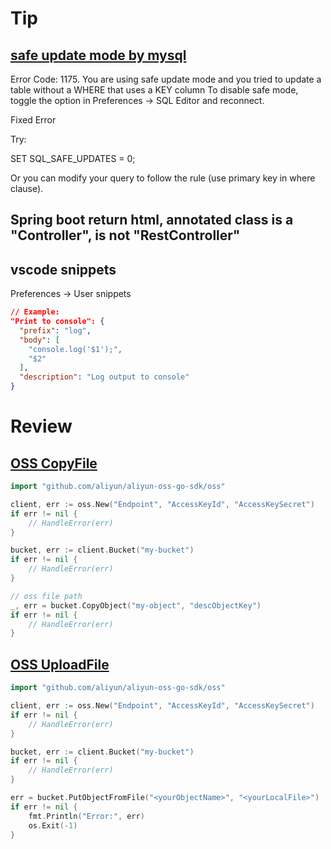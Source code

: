 # Tip

## [safe update mode by mysql](https://stackoverflow.com/questions/11448068/mysql-error-code-1175-during-update-in-mysql-workbench)

Error Code: 1175. You are using safe update mode and you tried to update a table without a WHERE that uses a KEY column To disable safe mode, toggle the option in Preferences -> SQL Editor and reconnect.

Fixed Error

Try:

SET SQL_SAFE_UPDATES = 0;

Or you can modify your query to follow the rule (use primary key in where clause).

## Spring boot return html, annotated class is a "Controller", is not "RestController"

## vscode snippets

Preferences -> User snippets
```Json
// Example:
"Print to console": {
  "prefix": "log",
  "body": [
    "console.log('$1');",
    "$2"
  ],
  "description": "Log output to console"
}
```

# Review

## [OSS CopyFile](https://help.aliyun.com/document_detail/32149.html?spm=a2c4g.11186623.6.765.wZWvY4#拷贝文件)

```Go
import "github.com/aliyun/aliyun-oss-go-sdk/oss"

client, err := oss.New("Endpoint", "AccessKeyId", "AccessKeySecret")
if err != nil {
    // HandleError(err)
}

bucket, err := client.Bucket("my-bucket")
if err != nil {
    // HandleError(err)
}

// oss file path
_, err = bucket.CopyObject("my-object", "descObjectKey")
if err != nil {
    // HandleError(err)
}
```

## [OSS UploadFile](https://help.aliyun.com/document_detail/32147.html?spm=a2c4g.11186623.6.764.51sVYM#简单上传)

```Go
import "github.com/aliyun/aliyun-oss-go-sdk/oss"

client, err := oss.New("Endpoint", "AccessKeyId", "AccessKeySecret")
if err != nil {
    // HandleError(err)
}

bucket, err := client.Bucket("my-bucket")
if err != nil {
    // HandleError(err)
}

err = bucket.PutObjectFromFile("<yourObjectName>", "<yourLocalFile>")
if err != nil {
    fmt.Println("Error:", err)
    os.Exit(-1)
}
```
